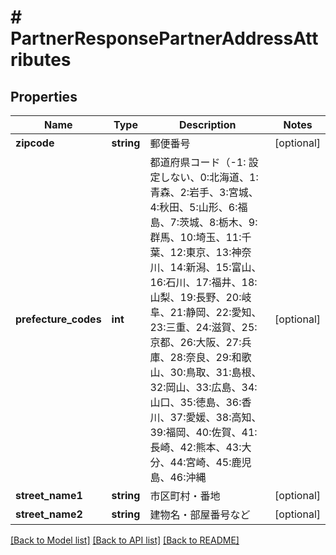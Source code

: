 # # PartnerResponsePartnerAddressAttributes

## Properties

Name | Type | Description | Notes
------------ | ------------- | ------------- | -------------
**zipcode** | **string** | 郵便番号 | [optional]
**prefecture_codes** | **int** | 都道府県コード（-1: 設定しない、0:北海道、1:青森、2:岩手、3:宮城、4:秋田、5:山形、6:福島、7:茨城、8:栃木、9:群馬、10:埼玉、11:千葉、12:東京、13:神奈川、14:新潟、15:富山、16:石川、17:福井、18:山梨、19:長野、20:岐阜、21:静岡、22:愛知、23:三重、24:滋賀、25:京都、26:大阪、27:兵庫、28:奈良、29:和歌山、30:鳥取、31:島根、32:岡山、33:広島、34:山口、35:徳島、36:香川、37:愛媛、38:高知、39:福岡、40:佐賀、41:長崎、42:熊本、43:大分、44:宮崎、45:鹿児島、46:沖縄 | [optional]
**street_name1** | **string** | 市区町村・番地 | [optional]
**street_name2** | **string** | 建物名・部屋番号など | [optional]

[[Back to Model list]](../../README.md#models) [[Back to API list]](../../README.md#endpoints) [[Back to README]](../../README.md)
